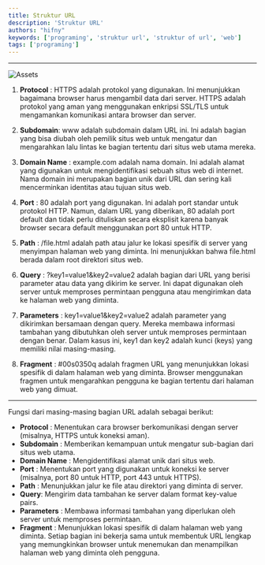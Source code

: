 ```yaml
---
title: Struktur URL
description: 'Struktur URL'
authors: "hifny"
keywords: ['programing', 'struktur url', 'struktur of url', 'web']
tags: ['programing']
---
```


<hr/>

![Assets](/img/blog/struktur-url.jpg)

1. **Protocol** : HTTPS adalah protokol yang digunakan. Ini menunjukkan bagaimana browser harus mengambil data dari server. HTTPS adalah protokol yang aman yang menggunakan enkripsi SSL/TLS untuk mengamankan komunikasi antara browser dan server.

2. **Subdomain**:  www adalah subdomain dalam URL ini. Ini adalah bagian yang bisa diubah oleh pemilik situs web untuk mengatur dan mengarahkan lalu lintas ke bagian tertentu dari situs web utama mereka.

3. **Domain Name** : example.com adalah nama domain. Ini adalah alamat yang digunakan untuk mengidentifikasi sebuah situs web di internet. Nama domain ini merupakan bagian unik dari URL dan sering kali mencerminkan identitas atau tujuan situs web.

4. **Port** : 80 adalah port yang digunakan. Ini adalah port standar untuk protokol HTTP. Namun, dalam URL yang diberikan, 80 adalah port default dan tidak perlu dituliskan secara eksplisit karena banyak browser secara default menggunakan port 80 untuk HTTP.

5. **Path** : /file.html adalah path atau jalur ke lokasi spesifik di server yang menyimpan halaman web yang diminta. Ini menunjukkan bahwa file.html berada dalam root direktori situs web.

6. **Query** : ?key1=value1&key2=value2 adalah bagian dari URL yang berisi parameter atau data yang dikirim ke server. Ini dapat digunakan oleh server untuk memproses permintaan pengguna atau mengirimkan data ke halaman web yang diminta.

7. **Parameters** : key1=value1&key2=value2 adalah parameter yang dikirimkan bersamaan dengan query. Mereka membawa informasi tambahan yang dibutuhkan oleh server untuk memproses permintaan dengan benar. Dalam kasus ini, key1 dan key2 adalah kunci (keys) yang memiliki nilai masing-masing.

8. **Fragment** : #00s0350q adalah fragmen URL yang menunjukkan lokasi spesifik di dalam halaman web yang diminta. Browser menggunakan fragmen untuk mengarahkan pengguna ke bagian tertentu dari halaman web yang dimuat.

<hr/>

Fungsi dari masing-masing bagian URL adalah sebagai berikut:

- **Protocol** : Menentukan cara browser berkomunikasi dengan server (misalnya, HTTPS untuk koneksi aman).
- **Subdomain** : Memberikan kemampuan untuk mengatur sub-bagian dari situs web utama.
- **Domain Name** : Mengidentifikasi alamat unik dari situs web.
- **Port** : Menentukan port yang digunakan untuk koneksi ke server (misalnya, port 80 untuk HTTP, port 443 untuk HTTPS).
- **Path** : Menunjukkan jalur ke file atau direktori yang diminta di server.
- **Query**: Mengirim data tambahan ke server dalam format key-value pairs.
- **Parameters** : Membawa informasi tambahan yang diperlukan oleh server untuk memproses permintaan.
- **Fragment** : Menunjukkan lokasi spesifik di dalam halaman web yang diminta.
Setiap bagian ini bekerja sama untuk membentuk URL lengkap yang memungkinkan browser untuk menemukan dan menampilkan halaman web yang diminta oleh pengguna.